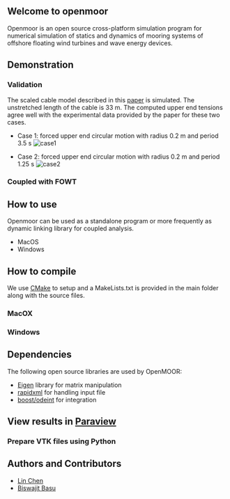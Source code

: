 ## Welcome to openmoor

Openmoor is an open source cross-platform simulation program for numerical simulation of statics and dynamics of mooring systems of offshore floating wind turbines and wave energy devices. 

## Demonstration
### Validation
The scaled cable model described in this [paper](http://www.mdpi.com/2077-1312/4/1/5) is simulated. The unstretched length of the cable is 33 m. The computed upper end tensions agree well with the experimental data provided by the paper for these two cases.

- Case 1: forced upper end circular motion with radius 0.2 m and period 3.5 s
![case1](https://github.com/chen-lin/OpenMOOR/blob/master/examples/validation/Case3-5.gif?raw=true)

- Case 2: forced upper end circular motion with radius 0.2 m and period 1.25 s
![case2](https://github.com/chen-lin/OpenMOOR/blob/master/examples/validation/Case1-25.gif?raw=true)

### Coupled with FOWT

## How to use
Openmoor can be used as a standalone program or more frequently as dynamic linking library for coupled analysis. 
- MacOS
- Windows

## How to compile
We use [CMake](https://cmake.org) to setup and a MakeLists.txt is provided in the main folder along with the source files.
### MacOX
### Windows

## Dependencies
The following open source libraries are used by OpenMOOR:
- [Eigen](http://eigen.tuxfamily.org/index.php?title=Main_Page) library for matrix manipulation
- [rapidxml](http://rapidxml.sourceforge.net) for handling input file
- [boost/odeint](http://headmyshoulder.github.io/odeint-v2/) for integration

## View results in [Paraview](https://www.paraview.org)
### Prepare VTK files using Python

## Authors and Contributors
- [Lin Chen](http://chenllab.com)
- [Biswajit Basu](https://www.tcd.ie/research/profiles/?profile=basub)
